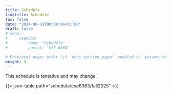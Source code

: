 ```yaml
---
title: Schedule
linktitle: Schedule
toc: false
date: "2024-08-19T00:00:00+01:00"
draft: false
# menu:
#     cse6363:
#         name: "Schedule"
#         parent: "CSE 6363"

# Prev/next pager order (if `docs_section_pager` enabled in `params.toml`)
weight: 3
---
```


This schedule is tentative and may change.

{{< json-table path="schedule/cse6363/fall2025" >}}